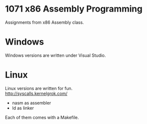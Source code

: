 # 1071 x86 Assembly Programming
Assignments from x86 Assembly class. 

# Windows
Windows versions are written under Visual Studio.

# Linux
Linux versions are written for fun.    
http://syscalls.kernelgrok.com/

* nasm as assembler
* ld as linker

Each of them comes with a Makefile.
